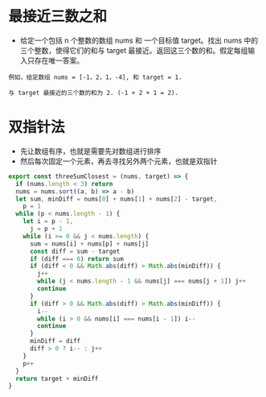 # 最接近三数之和

- 给定一个包括 n 个整数的数组 nums 和 一个目标值 target。找出 nums 中的三个整数，使得它们的和与 target 最接近。返回这三个数的和。假定每组输入只存在唯一答案。 

```
例如，给定数组 nums = [-1，2，1，-4], 和 target = 1.

与 target 最接近的三个数的和为 2. (-1 + 2 + 1 = 2).
```  
#  双指针法  

* 先让数组有序，也就是需要先对数组进行排序
* 然后每次固定一个元素，再去寻找另外两个元素，也就是双指针  

```javascript
export const threeSumClosest = (nums, target) => {
  if (nums.length < 3) return
  nums = nums.sort((a, b) => a - b)
  let sum, minDiff = nums[0] + nums[1] + nums[2] - target,
    p = 1
  while (p < nums.length - 1) {
    let i = p - 1,
      j = p + 1
    while (i >= 0 && j < nums.length) {
      sum = nums[i] + nums[p] + nums[j]
      const diff = sum - target
      if (diff === 0) return sum
      if (diff < 0 && Math.abs(diff) > Math.abs(minDiff)) {
        j++
        while (j < nums.length - 1 && nums[j] === nums[j + 1]) j++
        continue
      }
      if (diff > 0 && Math.abs(diff) > Math.abs(minDiff)) {
        i--
        while (i > 0 && nums[i] === nums[i - 1]) i--
        continue
      }
      minDiff = diff
      diff > 0 ? i-- : j++
    }
    p++
  }
  return target + minDiff
}
```
<CodeTest style="margin-top: 20px;" mode="threeSumClosest" />  